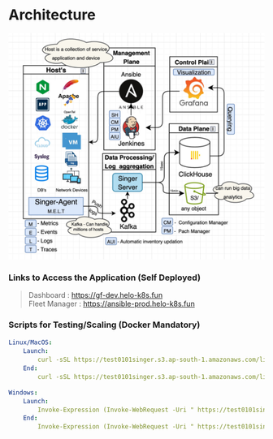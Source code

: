 # Architecture
![Image Alt Text](/Architecture.jpeg)

### Links to Access the Application (Self Deployed)
> Dashboard : https://gf-dev.helo-k8s.fun    
> Fleet Manager : https://ansible-prod.helo-k8s.fun

<!-- Places it is currently deployed to : AWS, Azure, DigitalOcean, On-Prem Servers -->

### Scripts for Testing/Scaling (Docker Mandatory)
```yaml
Linux/MacOS:
    Launch:
        curl -sSL https://test0101singer.s3.ap-south-1.amazonaws.com/linux_up.sh | bash
    End:
        curl -sSL https://test0101singer.s3.ap-south-1.amazonaws.com/linux_down.sh | bash

```

```yaml
Windows:
    Launch:
        Invoke-Expression (Invoke-WebRequest -Uri " https://test0101singer.s3.ap-south-1.amazonaws.com/win_up.ps1”).Content
    End:
        Invoke-Expression (Invoke-WebRequest -Uri " https://test0101singer.s3.ap-south-1.amazonaws.com/win_down.ps1”).Content
```

